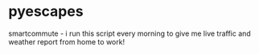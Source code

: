 # pyescapes
smartcommute - i run this script every morning to give me live traffic and weather report from home to work!
